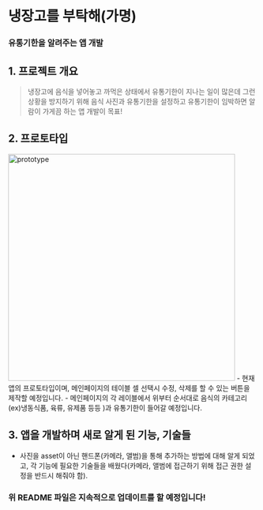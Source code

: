 # 냉장고를 부탁해(가명)

### 유통기한을 알려주는 앱 개발

## 1. 프로젝트 개요
> 냉장고에 음식을 넣어놓고 까먹은 상태에서 유통기한이 지나는 일이 많은데 그런 상황을 방지하기 위해 음식 사진과 유통기한을 설정하고 유통기한이 임박하면 알람이 가게끔 하는 앱 개발이 목표!

## 2. 프로토타입
<img width="459" alt="prototype" src="https://user-images.githubusercontent.com/104900735/201655058-9f86ba72-ef61-4a8a-a5fa-90faefdcf831.png">
- 현재 앱의 프로토타입이며, 메인페이지의 테이블 셀 선택시 수정, 삭제를 할 수 있는 버튼을 제작할 예정입니다.
- 메인페이지의 각 레이블에서 위부터 순서대로 음식의 카테고리(ex)냉동식품, 육류, 유제품 등등 )과 유통기한이 들어갈 예정입니다.

## 3. 앱을 개발하며 새로 알게 된 기능, 기술들
- 사진을 asset이 아닌 핸드폰(카메라, 앨범)을 통해 추가하는 방법에 대해 알게 되었고, 각 기능에 필요한 기술들을 배웠다(카메라, 앨범에 접근하기 위해 접근 권한 설정을 반드시 해줘야 함).

### 위 README 파일은 지속적으로 업데이트를 할 예정입니다!
